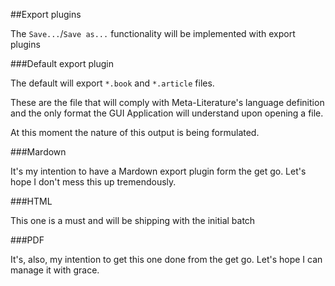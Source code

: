 ##Export plugins

The `Save...`/`Save as...` functionality will be implemented with export plugins

###Default export plugin

The default will export `*.book` and `*.article` files.

These are the file that will comply with Meta-Literature's language definition and the only format the GUI Application will understand upon opening a file.

At this moment the nature of this output is being formulated.

###Mardown

It's my intention to have a Mardown export plugin form the get go. Let's hope I don't mess this up tremendously.

###HTML

This one is a must and will be shipping with the initial batch

###PDF

It's, also, my intention to get this one done from the get go. Let's hope I can manage it with grace.

